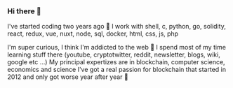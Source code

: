 ### Hi there 👋

I've started coding two years ago 🐣
I work with shell, c, python, go, solidity, react, redux, vue, nuxt, node, sql, docker, html, css, js, php

I'm super curious, I think I'm addicted to the web 🦄
I spend most of my time learning stuff there (youtube, cryptotwitter, reddit, newsletter, blogs, wiki, google etc ...)
My principal expertizes are in blockchain, computer science, economics and science
I've got a real passion for blockchain that started in 2012 and only got worse year after year 🥵
